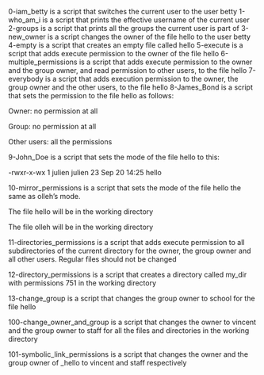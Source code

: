 0-iam_betty is a script that switches the current user to the user betty
1-who_am_i is a script that prints the effective username of the current user
2-groups is a script that prints all the groups the current user is part of
3-new_owner is a script changes the owner of the file hello to the user betty
4-empty is a script that creates an empty file called hello
5-execute is a script that adds execute permission to the owner of the file hello
6-multiple_permissions is a script that adds execute permission to the owner and the group owner, and read permission to other users, to the file hello
7-everybody is a script that adds execution permission to the owner, the group owner and the other users, to the file hello
8-James_Bond is a script that sets the permission to the file hello as follows:

Owner: no permission at all

Group: no permission at all

Other users: all the permissions

9-John_Doe is a script that sets the mode of the file hello to this:

-rwxr-x-wx 1 julien julien 23 Sep 20 14:25 hello

10-mirror_permissions is a script that sets the mode of the file hello the same as olleh’s mode.

The file hello will be in the working directory

The file olleh will be in the working directory

11-directories_permissions is a script that adds execute permission to all subdirectories of the current directory for the owner, the group owner and all other users. Regular files should not be changed

12-directory_permissions is a script that creates a directory called my_dir with permissions 751 in the working directory

13-change_group is a script that changes the group owner to school for the file hello

100-change_owner_and_group is a script that changes the owner to vincent and the group owner to staff for all the files and directories in the working directory

101-symbolic_link_permissions is a script that changes the owner and the group owner of _hello to vincent and staff respectively
